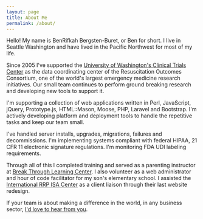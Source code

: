 ```yaml
---
layout: page
title: About Me
permalink: /about/
---
```


Hello! My name is BenRifkah Bergsten-Buret, or Ben for short. I live in Seattle Washington and have lived in the Pacific Northwest for most of my life.

Since 2005 I've supported the [University of Washington's Clinical Trials Center](https://roc.uwctc.org/) as the data coordinating center of the Resuscitation Outcomes Consortium, one of the world's largest emergency medicine research initiatives. Our small team continues to perform ground breaking research and developing new tools to support it.

I'm supporting a collection of web applications written in Perl, JavaScript, jQuery, Prototype.js, HTML::Mason, Moose, PHP, Laravel and Bootstrap. I'm actively developing platform and deployment tools to handle the repetitive tasks and keep our team small.

I've handled server installs, upgrades, migrations, failures and decommissions. I'm implementing systems compliant with federal HIPAA, 21 CFR 11 electronic signature regulations. I'm monitoring FDA UDI labeling requirements.

Through all of this I completed training and served as a parenting instructor at [Break Through Learning Center](https://btlconline.com/). I also volunteer as a web administrator and hour of code facilitator for my son's elementary school. I assisted the [International RRP ISA Center](http://rrpwebsite.org/) as a client liaison through their last website redesign.

If your team is about making a difference in the world, in any business sector, [I'd love to hear from you](http://goo.gl/forms/OJSoCD6WrvfH11p33).
